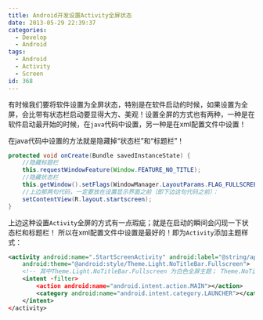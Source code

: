 ```yaml
---
title: Android开发设置Activity全屏状态
date: 2013-05-29 22:39:37
categories:
  - Develop
  - Android
tags:
  - Android
  - Activity
  - Screen
id: 368
---
```


有时候我们要将软件设置为全屏状态，特别是在软件启动的时候，如果设置为全屏，会比带有状态栏启动要显得大方、美观！设置全屏的方式也有两种，一种是在软件启动最开始的时候，在`java`代码中设置，另一种是在xml配置文件中设置！

在java代码中设置的方法就是隐藏掉“状态栏”和“标题栏”！
```java
protected void onCreate(Bundle savedInstanceState) {
    //隐藏标题栏
    this.requestWindowFeature(Window.FEATURE_NO_TITLE);
    //隐藏状态栏
    this.getWindow().setFlags(WindowManager.LayoutParams.FLAG_FULLSCREEN, WindowManager.LayoutParams.FLAG_FULLSCREEN);
    //上边那两句代码，一定要放在设置显示界面之前（即下边这句代码之前）：
    setContentView(R.layout.startscreen);
}
```

上边这种设置`Activity`全屏的方式有一点瑕疵；就是在启动的瞬间会闪现一下状态栏和标题栏！
所以在xml配置文件中设置是最好的！即为`Activity`添加主题样式：
```xml
<activity android:name=".StartScreenActivity" android:label="@string/app_name"
    android:theme="@android:style/Theme.Light.NoTitleBar.Fullscreen">
    <!-- 其中Theme.Light.NoTitleBar.Fullscreen 为白色全屏主题； Theme.NoTitleBar.Fullscreen为系统色全屏主题 -->
    <intent -filter>
        <action android:name="android.intent.action.MAIN"></action>
        <category android:name="android.intent.category.LAUNCHER"></category>
    </intent>
</activity>
```